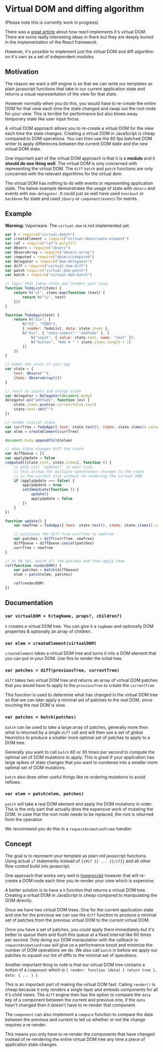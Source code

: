 # Virtual DOM and diffing algorithm

(Please note this is currently work in progress)

There was a [great article][1] about how react implements it's
  virtual DOM. There are some really interesting ideas in there
  but they are deeply buried in the implementation of the React
  framework.

However, it's possible to implement just the virtual DOM and
  diff algorithm on it's own as a set of independent modules.

## Motivation

The reason we want a diff engine is so that we can write our
  templates as plain javascript functions that take in our
  current application state and returns a visual representation
  of the view for that state.

However normally when you do this, you would have to re-create
  the entire DOM for that view each time the state changed and
  swap out the root node for your view. This is terrible for
  performance but also blows away temporary state like user input
  focus.

A virtual DOM approach allows you to re-create a virtual DOM
  for the view each time the state changes. Creating a virtual
  DOM in JavaScript is cheap compared to DOM operations. You can
  then use the 60 fps batched DOM writer to apply differences
  between the current DOM state and the new virtual DOM state.

One important part of the virtual DOM approach is that it is a
  **module** and it **should do one thing well**. The virtual DOM
  is only concerned with representing the virtual DOM. The `diff`
  `batch` and `patch` functions are only concerned with the
  relevant algorithms for the virtual dom.

The virtual DOM has nothing to do with events or representing
  application state. The below example demonstrates the usage
  of state with `observ` and events with `dom-delegator`. It
  could just as well have used `knockout` or `backbone` for state
  and used `jQuery` or `component/events` for events.

## Example

**Warning:** Vaporware. The `virtual-dom` is not implemented yet.

```js
var h = require("virtual-dom/h")
var createElement = require("virtual-dom/create-element")
var raf = require("raf").polyfill
var Observ = require("observ")
var ObservArray = require("observ-array")
var computed = require("observ/computed")
var Delegator = require("dom-delegator")
var diff = require("virtual-dom-diff")
var patch require("virtual-dom-patch")
var batch = require("virtual-dom-batch")

// logic that takes state and renders your view.
function TodoList(items) {
    return h("ul", items.map(function (text) {
        return h("li", text)
    }))
}

function TodoApp(state) {
    return h("div", [
        h("h3", "TODO"),
        { render: TodoList, data: state.items },
        h("div", { "data-submit": "addTodo" }, [
            h("input", { value: state.text, name: "text" }),
            h("button", "Add # " + state.items.length + 1)
        ])
    ])
}

// model the state of your app
var state = {
    text: Observ(""),
    items: ObservArray([])
}

// react to inputs and change state
var delegator = Delegator(document.body)
delegator.on("addTodo", function (ev) {
    state.items.push(ev.currentValue.text)
    state.text.set("")
})

// render initial state
var currTree = TodoApp({ text: state.text(), items: state.items().value })
var elem = createElement(currTree)

document.body.appendChild(elem)

// when state changes diff the state
var diffQueue = []
var applyUpdate = false
computed([state.text, state.items], function () {
    // only call `update()` in next tick.
    // this allows for multiple synchronous changes to the state
    // in the current tick without re-rendering the virtual DOM
    if (applyUpdate === false) {
        applyUpdate = true
        setImmediate(function () {
            update()
            applyUpdate = false
        })
    }
})

function update() {
    var newTree = TodoApp({ text: state.text(), items: state.items().value })

    // calculate the diff from currTree to newTree
    var patches = diff(currTree, newTree)
    diffQueue = diffQueue.concat(patches)
    currTree = newTree
}

// at 60 fps, batch all the patches and then apply them
raf(function renderDOM() {
    var patches = batch(diffQueue)
    elem = patch(elem, patches)

    raf(renderDOM)
})
```

## Documentation

### `var virtualDOM = h(tagName, props?, children?)`

`h` creates a virtual DOM tree. You can give it a `tagName` and
  optionally DOM properties & optionally an array of children.

### `var elem = createElement(virtualDOM)`

`createElement` takes a virtual DOM tree and turns it into a DOM element
  that you can put in your DOM. Use this to render the initial
  tree.

### `var patches = diff(previousTree, currentTree)`

`diff` takes two virtual DOM tree and returns an array of virtual
  DOM patches that you would have to apply to the `previousTree`
  to create the `currentTree`

This function is used to determine what has changed in the
  virtual DOM tree so that we can later apply a minimal set of
  patches to the real DOM, since touching the real DOM is slow.

### `var patches = batch(patches)`

`batch` can be used to take a large array of patches, generally
  more then what is returned by a single `diff` call and will
  then use a set of global heuristics to produce a smaller more
  optimal set of patches to apply to a DOM tree.

Generally you want to call `batch` 60 or 30 times per second to
  compute the optimal set of DOM mutations to apply. This is
  great if your application has large spikes of state changes
  that you want to condense into a smaller more optimal set of
  DOM mutations.

`batch` also does other useful things like re-ordering mutations
  to avoid reflows.

### `var elem = patch(elem, patches)`

`patch` will take a real DOM element and apply the DOM mutations
  in order. This is the only part that actually does the
  expensive work of mutating the DOM. In case that the root node
  needs to be replaced, the root is returned from the operation

We recommend you do this in a `requestAnimationFrame` handler.

## Concept

The goal is to represent your template as plain old javascript
  functions. Using actual `if` statements instead of
  `{{#if }} ... {{/if}}` and all other flow control build into
  javascript.

One approach that works very well is [hyperscript][2] however
  that will re-create a DOM node each time you re-render your
  view which is expensive.

A better solution is to have a `h` function that returns a
  virtual DOM tree. Creating a virtual DOM in JavaScript is
  cheap compared to manipulating the DOM directly.

Once we have two virtual DOM trees. One for the current application
  state and one for the previous we can use the `diff` function
  to produce a minimal set of patches from the previous virtual
  DOM to the current virtual DOM.

Once you have a set of patches, you could apply them immediately
  but it's better to queue them and flush this queue at a fixed
  interval like 60 times per second. Only doing our DOM
  manipulation with the callback to `requestAnimationFrame` will
  give us a performance boost and minimize the number of DOM
  operations we do. We also call `batch` in before we apply
  our patches to squash our list of diffs to the minimal set of
  operations.

Another important thing to note is that our virtual DOM tree
  contains a notion of a `Component` which is
  `{ render: function (data) { return tree }, data: { ... } }`.

This is an important part of making the virtual DOM fast. Calling
  `render()` is cheap because it only renders a single layer and
  embeds components for all it's child views. The `diff` engine
  then has the option to compare the `data` key of a component
  between the current and previous one, if the `data` hasn't
  changed then it doesn't have to re-render that component.

The `component` can also implement a `compare` function to
  compare the data between the previous and current to tell us
  whether or not the change requires a re-render.

This means you only have to re-render the components that have
  changed instead of re-rendering the entire virtual DOM tree
  any time a piece of application state changes.


  [1]: http://calendar.perfplanet.com/2013/diff/
  [2]: https://github.com/dominictarr/hyperscript
